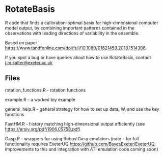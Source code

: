 # RotateBasis

R code that finds a calibration-optimal basis for high-dimensional computer model output, by combining important patterns contained in the observations with leading directions of variability in the ensemble.

Based on paper https://www.tandfonline.com/doi/full/10.1080/01621459.2018.1514306.

If you spot a bug or have queries about how to use RotateBasis, contact j.m.salter@exeter.ac.uk

## Files

rotation_functions.R - rotation functions

example.R - a worked toy example

general_help.R - general strategy for how to set up data, W, and use the key functions

FastHM.R - history matching high-dimensional output efficiently (see https://arxiv.org/pdf/1906.05758.pdf)

Gasp.R - wrappers for using RobustGasp emulators (note - for full functionality requires ExeterUQ https://github.com/BayesExeter/ExeterUQ, improvements to this and integration with ATI emulation code coming soon)
